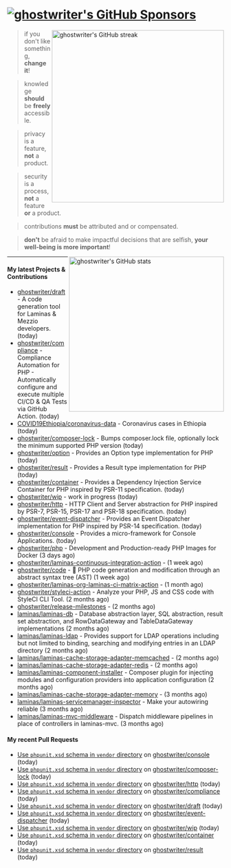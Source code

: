 # [![ghostwriter's GitHub Sponsors](https://img.shields.io/github/sponsors/ghostwriter?label=GitHub+Sponsors&style=flat-square&logo=GitHub%20Sponsors)](https://github.com/sponsors/ghostwriter)

<img alt="ghostwriter's GitHub streak" width="400px" align="right" src="https://github-readme-streak-stats.herokuapp.com/?cache_seconds=1800&user=ghostwriter">

> if you don't like something, **change it**!

> knowledge **should** be **freely** accessible.

> privacy is a feature, **not** a product.

> security is a process, **not** a feature **or** a product.

> contributions **must** be attributed and or compensated.

> **don't** be afraid to make impactful decisions that are selfish, **your well-being is more important**!

<img alt="ghostwriter's GitHub stats" width="360px" align="right" src="https://github-readme-stats.vercel.app/api?cache_seconds=1800&username=ghostwriter&show_icons=true&count_private=true&hide_title=true&hide_rank=true&icon_color=333">

---

#### My latest Projects & Contributions

- [ghostwriter/draft](https://github.com/ghostwriter/draft) - A code generation tool for Laminas &amp; Mezzio developers. (today)
- [ghostwriter/compliance](https://github.com/ghostwriter/compliance) - Compliance Automation for PHP - Automatically configure and execute multiple CI/CD &amp; QA Tests via GitHub Action. (today)
- [COVID19Ethiopia/coronavirus-data](https://github.com/COVID19Ethiopia/coronavirus-data) - Coronavirus cases in Ethiopia (today)
- [ghostwriter/composer-lock](https://github.com/ghostwriter/composer-lock) - Bumps composer.lock file, optionally lock the minimum supported PHP version (today)
- [ghostwriter/option](https://github.com/ghostwriter/option) - Provides an Option type implementation for PHP (today)
- [ghostwriter/result](https://github.com/ghostwriter/result) - Provides a Result type implementation for PHP (today)
- [ghostwriter/container](https://github.com/ghostwriter/container) - Provides a Dependency Injection Service Container for PHP inspired by PSR-11 specification. (today)
- [ghostwriter/wip](https://github.com/ghostwriter/wip) - work in progress (today)
- [ghostwriter/http](https://github.com/ghostwriter/http) - HTTP Client and Server abstraction for PHP inspired by PSR-7, PSR-15, PSR-17 and PSR-18 specification. (today)
- [ghostwriter/event-dispatcher](https://github.com/ghostwriter/event-dispatcher) - Provides an Event Dispatcher implementation for PHP inspired by PSR-14 specification. (today)
- [ghostwriter/console](https://github.com/ghostwriter/console) - Provides a micro-framework for Console Applications. (today)
- [ghostwriter/php](https://github.com/ghostwriter/php) - Development and Production-ready PHP Images for Docker (3 days ago)
- [ghostwriter/laminas-continuous-integration-action](https://github.com/ghostwriter/laminas-continuous-integration-action) -  (1 week ago)
- [ghostwriter/code](https://github.com/ghostwriter/code) - 🐘 PHP code generation and modification through an abstract syntax tree (AST) (1 week ago)
- [ghostwriter/laminas-org-laminas-ci-matrix-action](https://github.com/ghostwriter/laminas-org-laminas-ci-matrix-action) -  (1 month ago)
- [ghostwriter/styleci-action](https://github.com/ghostwriter/styleci-action) - Analyze your PHP, JS and CSS code with StyleCI CLI Tool. (2 months ago)
- [ghostwriter/release-milestones](https://github.com/ghostwriter/release-milestones) -  (2 months ago)
- [laminas/laminas-db](https://github.com/laminas/laminas-db) - Database abstraction layer, SQL abstraction, result set abstraction, and RowDataGateway and TableDataGateway implementations (2 months ago)
- [laminas/laminas-ldap](https://github.com/laminas/laminas-ldap) - Provides support for LDAP operations including but not limited to binding, searching and modifying entries in an LDAP directory (2 months ago)
- [laminas/laminas-cache-storage-adapter-memcached](https://github.com/laminas/laminas-cache-storage-adapter-memcached) -  (2 months ago)
- [laminas/laminas-cache-storage-adapter-redis](https://github.com/laminas/laminas-cache-storage-adapter-redis) -  (2 months ago)
- [laminas/laminas-component-installer](https://github.com/laminas/laminas-component-installer) - Composer plugin for injecting modules and configuration providers into application configuration (2 months ago)
- [laminas/laminas-cache-storage-adapter-memory](https://github.com/laminas/laminas-cache-storage-adapter-memory) -  (3 months ago)
- [laminas/laminas-servicemanager-inspector](https://github.com/laminas/laminas-servicemanager-inspector) - Make your autowiring reliable (3 months ago)
- [laminas/laminas-mvc-middleware](https://github.com/laminas/laminas-mvc-middleware) - Dispatch middleware pipelines in place of controllers in laminas-mvc. (3 months ago)

#### My recent Pull Requests

- [Use `phpunit.xsd` schema in `vendor` directory](https://github.com/ghostwriter/console/pull/1) on [ghostwriter/console](https://github.com/ghostwriter/console) (today)
- [Use `phpunit.xsd` schema in `vendor` directory](https://github.com/ghostwriter/composer-lock/pull/11) on [ghostwriter/composer-lock](https://github.com/ghostwriter/composer-lock) (today)
- [Use `phpunit.xsd` schema in `vendor` directory](https://github.com/ghostwriter/http/pull/1) on [ghostwriter/http](https://github.com/ghostwriter/http) (today)
- [Use `phpunit.xsd` schema in `vendor` directory](https://github.com/ghostwriter/compliance/pull/13) on [ghostwriter/compliance](https://github.com/ghostwriter/compliance) (today)
- [Use `phpunit.xsd` schema in `vendor` directory](https://github.com/ghostwriter/draft/pull/2) on [ghostwriter/draft](https://github.com/ghostwriter/draft) (today)
- [Use `phpunit.xsd` schema in `vendor` directory](https://github.com/ghostwriter/event-dispatcher/pull/6) on [ghostwriter/event-dispatcher](https://github.com/ghostwriter/event-dispatcher) (today)
- [Use `phpunit.xsd` schema in `vendor` directory](https://github.com/ghostwriter/wip/pull/9) on [ghostwriter/wip](https://github.com/ghostwriter/wip) (today)
- [Use `phpunit.xsd` schema in `vendor` directory](https://github.com/ghostwriter/container/pull/8) on [ghostwriter/container](https://github.com/ghostwriter/container) (today)
- [Use `phpunit.xsd` schema in `vendor` directory](https://github.com/ghostwriter/result/pull/2) on [ghostwriter/result](https://github.com/ghostwriter/result) (today)
